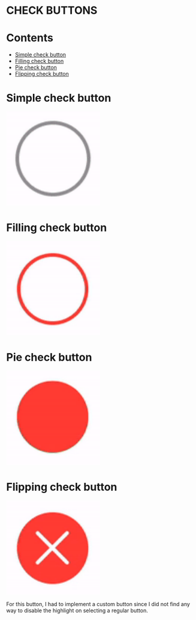 # CHECK BUTTONS

# Contents

- [Simple check button](#simple-check-button)
- [Filling check button](#filling-check-button)
- [Pie check button](#pie-check-button)
- [Flipping check button](#flipping-check-button)

# Simple check button
<img src="gif/simpleCheckButton.gif" width="250"/>

# Filling check button
<img src="gif/fillingCheckButton.gif" width="250"/>

# Pie check button
<img src="gif/pieCheckButton.gif" width="250"/>

# Flipping check button
<img src="gif/flippingCheckButton.gif" width="250"/>
<p>For this button, I had to implement a custom button since I did not find any way to disable the highlight on selecting a regular button.</p>
